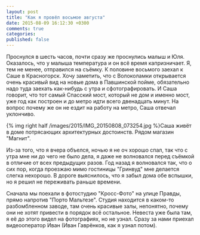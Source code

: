 ```yaml
---
layout: post
title: "Как я провёл восьмое августа"
date: 2015-08-09 16:12:30 +0300
comments: true
categories: 
published: false
---
```

Проснулся в шесть часов, почти сразу же проснулись малыш и Юля. Оказалось, что у малыша температура и он всё время капризничает. Я, тем не менее, отправился на съёмку. К половине восьмого заехал к Саше в Красногорск. Хочу заметить, что с Волоколамки открывается очень красивый вид на новые дома в Павшинской пойме, обязательно надо туда заехать как-нибудь с утра и сфотографировать. И Саша говорит, что тот самый Спасский мост, который не дом и именно мост, уже год как построен и до метро идти всего двенадцать минут. На вопрос почему же он не ездит на работу на метро, Саша отвечал уклончиво.

{% img right half /images/2015/IMG_20150808_073254.jpg %}Саша живёт в доме потрясающих архитектурных достоинств. Рядом магазин "Магнит".

Из-за того, что я вчера объелся, ночью я не оч хорошо спал, так что с утра мне ни до чего не было дела, я даже не волновался перед съёмкой в отличие от всех предыдущих разов. Год назад я волновался так, что о сих пор, когда проезжаю мимо гостиницы "Гринвуд" мне делается слегка нехорошо. В дороге выяснилось, что я забыл дома обе вспышки, но я решил не переживать раньше времени.

Сначала мы поехали в фотостудию "Кросс-Фото" на улице Правды, прямо напротив "Порто Мальтезе". Студия находится в каком-то разбомбленном заводе, там очень красивые залы, непонятно, почему они не хотят привести в порядок всё остальное. Невеста уже была там, я её до этого видел на фотографиях, но не узнал. Сразу за нами приехал видеооператор Иван (Иван Гаврёнков, как  я узнал потом).

